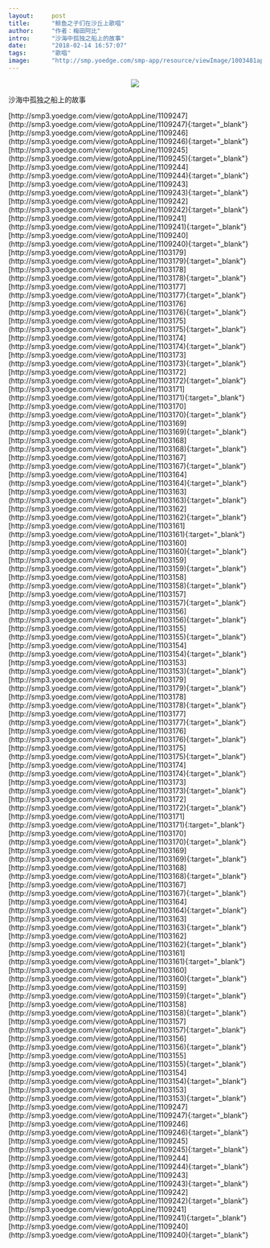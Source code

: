 ```yaml
---
layout:     post
title:      "鲸鱼之子们在沙丘上歌唱"
author:     "作者：梅田阿比"
intro:      "沙海中孤独之船上的故事"
date:       "2018-02-14 16:57:07"
tags:       "歌唱"
image:      "http://smp.yoedge.com/smp-app/resource/viewImage/1003481appline.png"
---
```

<div style="text-align: center">
<p><img src="http://smp.yoedge.com/smp-app/resource/viewImage/1003481appline.png"/></p>
</div>
<p class="post-meta">
<span>沙海中孤独之船上的故事</span>
</p>
[http://smp3.yoedge.com/view/gotoAppLine/1109247](http://smp3.yoedge.com/view/gotoAppLine/1109247){:target="_blank"}
[http://smp3.yoedge.com/view/gotoAppLine/1109246](http://smp3.yoedge.com/view/gotoAppLine/1109246){:target="_blank"}
[http://smp3.yoedge.com/view/gotoAppLine/1109245](http://smp3.yoedge.com/view/gotoAppLine/1109245){:target="_blank"}
[http://smp3.yoedge.com/view/gotoAppLine/1109244](http://smp3.yoedge.com/view/gotoAppLine/1109244){:target="_blank"}
[http://smp3.yoedge.com/view/gotoAppLine/1109243](http://smp3.yoedge.com/view/gotoAppLine/1109243){:target="_blank"}
[http://smp3.yoedge.com/view/gotoAppLine/1109242](http://smp3.yoedge.com/view/gotoAppLine/1109242){:target="_blank"}
[http://smp3.yoedge.com/view/gotoAppLine/1109241](http://smp3.yoedge.com/view/gotoAppLine/1109241){:target="_blank"}
[http://smp3.yoedge.com/view/gotoAppLine/1109240](http://smp3.yoedge.com/view/gotoAppLine/1109240){:target="_blank"}
[http://smp3.yoedge.com/view/gotoAppLine/1103179](http://smp3.yoedge.com/view/gotoAppLine/1103179){:target="_blank"}
[http://smp3.yoedge.com/view/gotoAppLine/1103178](http://smp3.yoedge.com/view/gotoAppLine/1103178){:target="_blank"}
[http://smp3.yoedge.com/view/gotoAppLine/1103177](http://smp3.yoedge.com/view/gotoAppLine/1103177){:target="_blank"}
[http://smp3.yoedge.com/view/gotoAppLine/1103176](http://smp3.yoedge.com/view/gotoAppLine/1103176){:target="_blank"}
[http://smp3.yoedge.com/view/gotoAppLine/1103175](http://smp3.yoedge.com/view/gotoAppLine/1103175){:target="_blank"}
[http://smp3.yoedge.com/view/gotoAppLine/1103174](http://smp3.yoedge.com/view/gotoAppLine/1103174){:target="_blank"}
[http://smp3.yoedge.com/view/gotoAppLine/1103173](http://smp3.yoedge.com/view/gotoAppLine/1103173){:target="_blank"}
[http://smp3.yoedge.com/view/gotoAppLine/1103172](http://smp3.yoedge.com/view/gotoAppLine/1103172){:target="_blank"}
[http://smp3.yoedge.com/view/gotoAppLine/1103171](http://smp3.yoedge.com/view/gotoAppLine/1103171){:target="_blank"}
[http://smp3.yoedge.com/view/gotoAppLine/1103170](http://smp3.yoedge.com/view/gotoAppLine/1103170){:target="_blank"}
[http://smp3.yoedge.com/view/gotoAppLine/1103169](http://smp3.yoedge.com/view/gotoAppLine/1103169){:target="_blank"}
[http://smp3.yoedge.com/view/gotoAppLine/1103168](http://smp3.yoedge.com/view/gotoAppLine/1103168){:target="_blank"}
[http://smp3.yoedge.com/view/gotoAppLine/1103167](http://smp3.yoedge.com/view/gotoAppLine/1103167){:target="_blank"}
[http://smp3.yoedge.com/view/gotoAppLine/1103164](http://smp3.yoedge.com/view/gotoAppLine/1103164){:target="_blank"}
[http://smp3.yoedge.com/view/gotoAppLine/1103163](http://smp3.yoedge.com/view/gotoAppLine/1103163){:target="_blank"}
[http://smp3.yoedge.com/view/gotoAppLine/1103162](http://smp3.yoedge.com/view/gotoAppLine/1103162){:target="_blank"}
[http://smp3.yoedge.com/view/gotoAppLine/1103161](http://smp3.yoedge.com/view/gotoAppLine/1103161){:target="_blank"}
[http://smp3.yoedge.com/view/gotoAppLine/1103160](http://smp3.yoedge.com/view/gotoAppLine/1103160){:target="_blank"}
[http://smp3.yoedge.com/view/gotoAppLine/1103159](http://smp3.yoedge.com/view/gotoAppLine/1103159){:target="_blank"}
[http://smp3.yoedge.com/view/gotoAppLine/1103158](http://smp3.yoedge.com/view/gotoAppLine/1103158){:target="_blank"}
[http://smp3.yoedge.com/view/gotoAppLine/1103157](http://smp3.yoedge.com/view/gotoAppLine/1103157){:target="_blank"}
[http://smp3.yoedge.com/view/gotoAppLine/1103156](http://smp3.yoedge.com/view/gotoAppLine/1103156){:target="_blank"}
[http://smp3.yoedge.com/view/gotoAppLine/1103155](http://smp3.yoedge.com/view/gotoAppLine/1103155){:target="_blank"}
[http://smp3.yoedge.com/view/gotoAppLine/1103154](http://smp3.yoedge.com/view/gotoAppLine/1103154){:target="_blank"}
[http://smp3.yoedge.com/view/gotoAppLine/1103153](http://smp3.yoedge.com/view/gotoAppLine/1103153){:target="_blank"}
[http://smp3.yoedge.com/view/gotoAppLine/1103179](http://smp3.yoedge.com/view/gotoAppLine/1103179){:target="_blank"}
[http://smp3.yoedge.com/view/gotoAppLine/1103178](http://smp3.yoedge.com/view/gotoAppLine/1103178){:target="_blank"}
[http://smp3.yoedge.com/view/gotoAppLine/1103177](http://smp3.yoedge.com/view/gotoAppLine/1103177){:target="_blank"}
[http://smp3.yoedge.com/view/gotoAppLine/1103176](http://smp3.yoedge.com/view/gotoAppLine/1103176){:target="_blank"}
[http://smp3.yoedge.com/view/gotoAppLine/1103175](http://smp3.yoedge.com/view/gotoAppLine/1103175){:target="_blank"}
[http://smp3.yoedge.com/view/gotoAppLine/1103174](http://smp3.yoedge.com/view/gotoAppLine/1103174){:target="_blank"}
[http://smp3.yoedge.com/view/gotoAppLine/1103173](http://smp3.yoedge.com/view/gotoAppLine/1103173){:target="_blank"}
[http://smp3.yoedge.com/view/gotoAppLine/1103172](http://smp3.yoedge.com/view/gotoAppLine/1103172){:target="_blank"}
[http://smp3.yoedge.com/view/gotoAppLine/1103171](http://smp3.yoedge.com/view/gotoAppLine/1103171){:target="_blank"}
[http://smp3.yoedge.com/view/gotoAppLine/1103170](http://smp3.yoedge.com/view/gotoAppLine/1103170){:target="_blank"}
[http://smp3.yoedge.com/view/gotoAppLine/1103169](http://smp3.yoedge.com/view/gotoAppLine/1103169){:target="_blank"}
[http://smp3.yoedge.com/view/gotoAppLine/1103168](http://smp3.yoedge.com/view/gotoAppLine/1103168){:target="_blank"}
[http://smp3.yoedge.com/view/gotoAppLine/1103167](http://smp3.yoedge.com/view/gotoAppLine/1103167){:target="_blank"}
[http://smp3.yoedge.com/view/gotoAppLine/1103164](http://smp3.yoedge.com/view/gotoAppLine/1103164){:target="_blank"}
[http://smp3.yoedge.com/view/gotoAppLine/1103163](http://smp3.yoedge.com/view/gotoAppLine/1103163){:target="_blank"}
[http://smp3.yoedge.com/view/gotoAppLine/1103162](http://smp3.yoedge.com/view/gotoAppLine/1103162){:target="_blank"}
[http://smp3.yoedge.com/view/gotoAppLine/1103161](http://smp3.yoedge.com/view/gotoAppLine/1103161){:target="_blank"}
[http://smp3.yoedge.com/view/gotoAppLine/1103160](http://smp3.yoedge.com/view/gotoAppLine/1103160){:target="_blank"}
[http://smp3.yoedge.com/view/gotoAppLine/1103159](http://smp3.yoedge.com/view/gotoAppLine/1103159){:target="_blank"}
[http://smp3.yoedge.com/view/gotoAppLine/1103158](http://smp3.yoedge.com/view/gotoAppLine/1103158){:target="_blank"}
[http://smp3.yoedge.com/view/gotoAppLine/1103157](http://smp3.yoedge.com/view/gotoAppLine/1103157){:target="_blank"}
[http://smp3.yoedge.com/view/gotoAppLine/1103156](http://smp3.yoedge.com/view/gotoAppLine/1103156){:target="_blank"}
[http://smp3.yoedge.com/view/gotoAppLine/1103155](http://smp3.yoedge.com/view/gotoAppLine/1103155){:target="_blank"}
[http://smp3.yoedge.com/view/gotoAppLine/1103154](http://smp3.yoedge.com/view/gotoAppLine/1103154){:target="_blank"}
[http://smp3.yoedge.com/view/gotoAppLine/1103153](http://smp3.yoedge.com/view/gotoAppLine/1103153){:target="_blank"}
[http://smp3.yoedge.com/view/gotoAppLine/1109247](http://smp3.yoedge.com/view/gotoAppLine/1109247){:target="_blank"}
[http://smp3.yoedge.com/view/gotoAppLine/1109246](http://smp3.yoedge.com/view/gotoAppLine/1109246){:target="_blank"}
[http://smp3.yoedge.com/view/gotoAppLine/1109245](http://smp3.yoedge.com/view/gotoAppLine/1109245){:target="_blank"}
[http://smp3.yoedge.com/view/gotoAppLine/1109244](http://smp3.yoedge.com/view/gotoAppLine/1109244){:target="_blank"}
[http://smp3.yoedge.com/view/gotoAppLine/1109243](http://smp3.yoedge.com/view/gotoAppLine/1109243){:target="_blank"}
[http://smp3.yoedge.com/view/gotoAppLine/1109242](http://smp3.yoedge.com/view/gotoAppLine/1109242){:target="_blank"}
[http://smp3.yoedge.com/view/gotoAppLine/1109241](http://smp3.yoedge.com/view/gotoAppLine/1109241){:target="_blank"}
[http://smp3.yoedge.com/view/gotoAppLine/1109240](http://smp3.yoedge.com/view/gotoAppLine/1109240){:target="_blank"}


